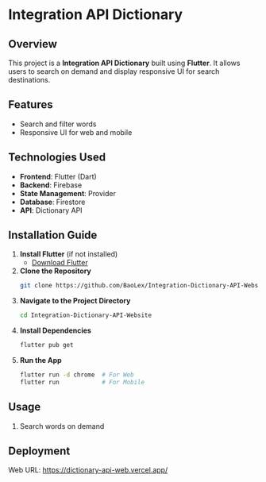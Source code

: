 # Integration API Dictionary

## Overview
This project is a **Integration API Dictionary** built using **Flutter**. It allows users to search on demand and display responsive UI for search destinations.

## Features
- Search and filter words
- Responsive UI for web and mobile

## Technologies Used
- **Frontend**: Flutter (Dart)
- **Backend**: Firebase 
- **State Management**: Provider 
- **Database**: Firestore
- **API**: Dictionary API

## Installation Guide
1. **Install Flutter** (if not installed)
   - [Download Flutter](https://flutter.dev/docs/get-started/install)
2. **Clone the Repository**
   ```bash
   git clone https://github.com/BaoLex/Integration-Dictionary-API-Website.git
   ```
3. **Navigate to the Project Directory**
   ```bash
   cd Integration-Dictionary-API-Website
   ```
4. **Install Dependencies**
   ```bash
   flutter pub get
   ```
5. **Run the App**
   ```bash
   flutter run -d chrome  # For Web
   flutter run            # For Mobile
   ```

## Usage
1. Search words on demand

## Deployment
Web URL: https://dictionary-api-web.vercel.app/
